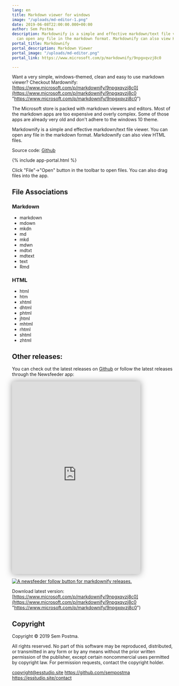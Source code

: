 ```yaml
---
lang: en
title: Markdown viewer for windows
image: "/uploads/md-editor-1.png"
date: 2019-06-08T22:00:00.000+00:00
author: Sem Postma
description: Markdownify is a simple and effective markdown/text file viewer. You
  can open any file in the markdown format. Markdownify can also view HTML files.
portal_title: Markdownify
portal_description: Markdown Viewer
portal_image: "/uploads/md-editor.png"
portal_link: https://www.microsoft.com/p/markdownify/9npgxqvzj8c0

---
```

Want a very simple, windows-themed, clean and easy to use markdown viewer? Checkout Mardownify: [https://www.microsoft.com/p/markdownify/9npgxqvzj8c0](https://www.microsoft.com/p/markdownify/9npgxqvzj8c0 "https://www.microsoft.com/p/markdownify/9npgxqvzj8c0")

The Microsoft store is packed with markdown viewers and editors. Most of the markdown  apps are too expensive and overly complex. Some of those apps are already very old and don't adhere to the windows 10 theme.

Markdownify is a simple and effective markdown/text file viewer. You can open any file in the markdown format. Markdownify can also view HTML files.

Source code: [Github](https://github.com/sempostma/markdownify/ "https://github.com/sempostma/markdownify/")

{% include app-portal.html %}

Click "File"->"Open" button in the toolbar to open files. You can also drag files into the app. 

## File Associations

### Markdown

- markdown
- mdown
- mkdn
- md
- mkd
- mdwn
- mdtxt
- mdtext
- text
- Rmd

### HTML

- html
- htm
- xhtml
- dhtml
- phtml
- jhtml
- mhtml
- rhtml
- shtml
- zhtml

## Other releases:

You can check out the latest releases on [Github](https://github.com/sempostma/markdownify/releases "Latest Markdownify releases") or follow the latest releases through the Newsfeeder app:

<iframe style="background-color: #f5593d; width: 400px; height: 600px; box-shadow: 0 0 20px rgba(0,0,0,0.4)" src="https://newsfeeder.esstudio.site?feed=https%3A%2F%2Fgithub.com%2Fsempostma%2Fmarkdownify%2Freleases.atom&site=https%3A%2F%2Fgithub.com%2Fsempostma%2Fmarkdownify%2Freleases&description=&title=markdownify%20Release%20Notes&icon=https%3A%2F%2Fgithub.com%2Ffavicon.ico" frameborder="0"></iframe>

[![A newsfeeder follow button for markdownify releases.](/uploads/newsfeeder.png "Open releases for markdownify feed in newsfeeder.")](https://newsfeeder.esstudio.site?feed=https%3A%2F%2Fgithub.com%2Fsempostma%2Fmarkdownify%2Freleases.atom&site=https%3A%2F%2Fgithub.com%2Fsempostma%2Fmarkdownify%2Freleases&description=&title=markdownify%20Release%20Notes&icon=https%3A%2F%2Fgithub.com%2Ffavicon.ico "Open markdownify releases feed in the newsfeeder app.")

Download latest version: [https://www.microsoft.com/p/markdownify/9npgxqvzj8c0](https://www.microsoft.com/p/markdownify/9npgxqvzj8c0 "https://www.microsoft.com/p/markdownify/9npgxqvzj8c0")

## Copyright

Copyright © 2019 Sem Postma. 

All rights reserved. No part of this software may be reproduced, distributed, or transmitted in any form or by any means without the prior written permission of the publisher, except certain noncommercial uses permitted by copyright law. For permission requests, contact the copyright holder.

copyright@esstudio.site
https://github.com/sempostma
https://esstudio.site/contact

<p></p>